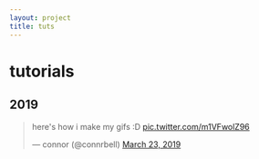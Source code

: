 ```yaml
---
layout: project
title: tuts
---
```

# tutorials

## 2019

<blockquote class="twitter-tweet" data-theme="dark"><p lang="en" dir="ltr">here&#39;s how i make my gifs :D <a href="https://t.co/m1VFwolZ96">pic.twitter.com/m1VFwolZ96</a></p>&mdash; connor (@connrbell) <a href="https://twitter.com/connrbell/status/1109491576429047808?ref_src=twsrc%5Etfw">March 23, 2019</a></blockquote> <script async src="https://platform.twitter.com/widgets.js" charset="utf-8"></script>
